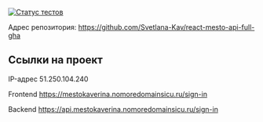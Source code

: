 [![Статус тестов](../../actions/workflows/tests.yml/badge.svg)](../../actions/workflows/tests.yml)

Адрес репозитория: https://github.com/Svetlana-Kav/react-mesto-api-full-gha

## Ссылки на проект

IP-адрес 51.250.104.240

Frontend https://mestokaverina.nomoredomainsicu.ru/sign-in

Backend https://api.mestokaverina.nomoredomainsicu.ru/sign-in

